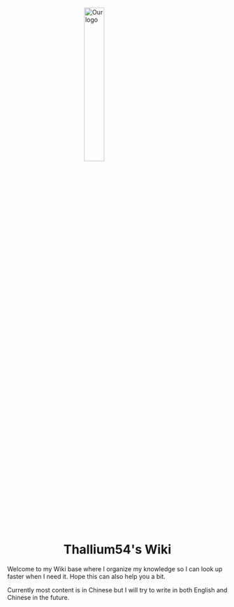 <img 
    style="display: block; 
           margin: 100px auto 50px;
           width: 30%;"
    src="/ppf.png" 
    alt="Our logo">
<h1 style="text-align: center;">Thallium54's Wiki</h1>

Welcome to my Wiki base where I organize my knowledge so I can look up faster when I need it. Hope this can also help you a bit.

Currently most content is in Chinese but I will try to write in both English and Chinese in the future.

